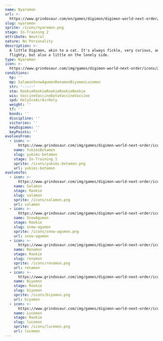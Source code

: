 ```yaml
---
name: Nyaromon
url: >-
  https://www.grindosaur.com/en/games/digimon/digimon-world-next-order/digimon/21-nyaromon
slug: nyaromon
sprite: /icons/nyaromon.png
stage: In-Training 2
attribute: Neutral
nature: No Personality
description: >-
  A little Digimon, akin to a cat. It's always fickle, very curious, and
  flighty, but also a little on the lonely side.
type: Nyaromon
icon: >-
  https://www.grindosaur.com/img/games/digimon-world-next-order/icons/21-nyaromon-icon.png
conditions:
  hp: ''
  mp: SalamonSnowAgumonRenamonBiyomonLucemon
  str: '-----'
  sta: RookieRookieRookieRookieRookie
  wis: VaccineVaccineDataVaccineVaccine
  spd: HolyIceAirAirHoly
  weight: ''
  tf: ''
  bonds: ''
  discipline: ''
  victories: ''
  keyDigimon: ''
  keyPoints: ''
evolvesFrom:
  - icon: >-
      https://www.grindosaur.com/img/games/digimon-world-next-order/icons/4-yukimibotamon-icon-small.png
    name: YukimiBotamon
    slug: yukimi-botamon
    stage: In-Training 1
    sprite: /icons/yukimi-botamon.png
    url: yukimi-botamon
evolvesTo:
  - icon: >-
      https://www.grindosaur.com/img/games/digimon-world-next-order/icons/30-salamon-icon-small.png
    name: Salamon
    stage: Rookie
    slug: salamon
    sprite: /icons/salamon.png
    url: salamon
  - icon: >-
      https://www.grindosaur.com/img/games/digimon-world-next-order/icons/46-snowagumon-icon-small.png
    name: SnowAgumon
    stage: Rookie
    slug: snow-agumon
    sprite: /icons/snow-agumon.png
    url: snow-agumon
  - icon: >-
      https://www.grindosaur.com/img/games/digimon-world-next-order/icons/36-renamon-icon-small.png
    name: Renamon
    stage: Rookie
    slug: renamon
    sprite: /icons/renamon.png
    url: renamon
  - icon: >-
      https://www.grindosaur.com/img/games/digimon-world-next-order/icons/25-biyomon-icon-small.png
    name: Biyomon
    stage: Rookie
    slug: biyomon
    sprite: /icons/biyomon.png
    url: biyomon
  - icon: >-
      https://www.grindosaur.com/img/games/digimon-world-next-order/icons/43-lucemon-icon-small.png
    name: Lucemon
    stage: Rookie
    slug: lucemon
    sprite: /icons/lucemon.png
    url: lucemon
---
```


